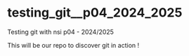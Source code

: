 # testing_git__p04_2024_2025
Testing git with nsi p04 - 2024/2025

This will be our repo to discover git in action !
